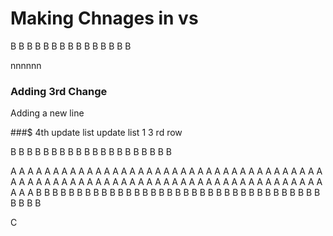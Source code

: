 # Making Chnages in vs
B
B
B
B
B
B
B
B
B
B
B
B
B
B
B

nnnnnn
### Adding 3rd Change
Adding a new line

###$ 4th
update list
update list 1
3 rd row







































B
B
B
B
B
B
B
B
B
B
B
B
B
B
B
B
B
B
B
B

A
A
A
A
A
A
A
A
A
A
A
A
A
A
A
A
A
A
A
A
A
A
A
A
A
A
A
A
A
A
A
A
A
A
A
A
A
A
A
A
A
A
A
A
A
A
A
A
A
A
A
A
A
A
A
A
A
A
A
A
A
A
A
A
A
A
A
A
A
A
A
A
A
A
A
A
A
B
B
B
B
B
B
B
B
B
B
B
B
B
B
B
B
B
B
B
B
B
B
B
B
B
B
B
B
B
B
B
B
B
B
B
B
B
B
B

C

